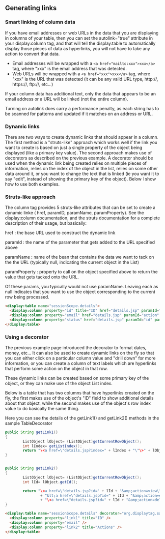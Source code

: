Generating links
----------------

### Smart linking of column data

If you have email addresses or web URLs in the data that you are
displaying in columns of your table, then you can set the
autolink="true" attribute in your display:column tag, and that will tell
the display:table to automatically display those pieces of data as
hyperlinks, you will not have to take any action to convert that data.

-   Email addresses will be wrapped with a
    `<a href="mailto:xxx">xxx</a>` tag, where "xxx" is the email address
    that was detected.
-   Web URLs will be wrapped with a `<a href="xxx">xxx</a>` tag, where
    "xxx" is the URL that was detected (it can be any valid URL type,
    http://, https://, ftp://, etc...)

If your column data has additional text, only the data that appears to
be an email address or a URL will be linked (not the entire column).

Turning on autolink does carry a performance penalty, as each string has
to be scanned for patterns and updated if it matches on an address or
URL.

### Dynamic links

There are two ways to create dynamic links that should appear in a
column. The first method is a "struts-like" approach which works well if
the link you want to create is based on just a single property of the
object being displayed (like a primary key value). The second approach
makes use of decorators as described on the previous example. A
decorator should be used when the dynamic link being created relies on
multiple pieces of information, relies on the index of the object in the
list, relies on some other data around it, or you want to change the
text that is linked (ie you want it to say "edit", instead of showing
the primary key of the object). Below I show how to use both examples.

### Struts-like approach

The column tag provides 5 struts-like attributes that can be set to
create a dynamic linke ( href, paramID, paramName, paramProperty). 
See the display:column documentation, and the struts
documentation for a complete description of their usage, but basically:

href
:   the base URL used to construct the dynamic link

paramId
:   the name of the parameter that gets added to the URL specified above

paramName
:   name of the bean that contains the data we want to tack on the the
    URL (typically null, indicating the current object in the List)

paramProperty
:   property to call on the object specified above to return the value
    that gets tacked onto the URL.

Of these params, you typically would not use paramName. Leaving each as null indicates that you want to use the
object corresponding to the current row being processed.

```html
<display:table name="sessionScope.details">
  <display:column property="id" title="ID" href="details.jsp" paramId="id" />
  <display:column property="email" href="details.jsp" paramId="action" paramName="testparam" />
  <display:column property="status" href="details.jsp" paramId="id" paramProperty="id" />
</display:table>
```

### Using a decorator

The previous example page introduced the decorator to format dates,
money, etc... It can also be used to create dynamic links on the fly so
that you can either click on a particular column value and "drill down"
for more information, or you can create a column of text labels which
are hyperlinks that perform some action on the object in that row.

These dynamic links can be created based on some primary key of the
object, or they can make use of the object List index.

Below is a table that has two columns that have hyperlinks created on
the fly, the first makes use of the object's "ID" field to show
additional details about that object, while the second makes use of the
object's row index value to do basically the same thing.

Here you can see the details of the getLink1() and getLink2() methods in
the sample TableDecorator

```java
public String getLink1()
{
        ListObject lObject= (ListObject)getCurrentRowObject();
        int lIndex= getListIndex();
        return "\<a href=\"details.jsp?index=" + lIndex + "\"\>" + lObject.getId() + "\</a\>";
}


public String getLink2()
{
        ListObject lObject= (ListObject)getCurrentRowObject();
        int lId= lObject.getId();

        return "\<a href=\"details.jsp?id=" + lId + "&amp;action=view\">View&lt;/a> | "
                + "&lt;a href=\"details.jsp?id=" + lId + "&amp;action=edit\">Edit\</a> | "
                + "\<a href=\"details.jsp?id=" + lId + "&amp;action=delete\">Delete\</a>";
}
```

```html
<display:table name="sessionScope.details" decorator="org.displaytag.sample.Wrapper" >
  <display:column property="link1" title="ID" />
  <display:column property="email" />
  <display:column property="link2" title="Actions" />
</display:table>
```